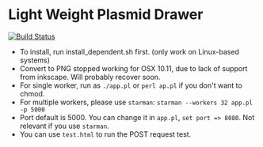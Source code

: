 # Light Weight Plasmid Drawer

[![Build Status](https://travis-ci.org/logust79/plasmidMap.svg?branch=master)](https://travis-ci.org/logust79/plasmidMap)

* To install, run install_dependent.sh first. (only work on Linux-based systems)
* Convert to PNG stopped working for OSX 10.11, due to lack of support from inkscape. Will probably recover soon.
* For single worker, run as `./app.pl` or `perl ap.pl` if you don't want to chmod.
* For multiple workers, please use `starman`: `starman --workers 32 app.pl -p 5000`
* Port default is 5000. You can change it in `app.pl`, `set port => 8080`. Not relevant if you use `starman`.
* You can use `test.html` to run the POST request test.
